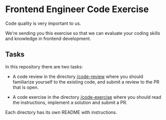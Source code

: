 # Frontend Engineer Code Exercise

Code quality is very important to us.

We're sending you this exercise so that we can evaluate your coding skills and
knowledge in frontend development.

## Tasks

In this repository there are two tasks:

- A code review in the directory [/code-review](/code-review) where you
should familiarize yourself to the existing code, and submit a review to the PR
that is open.

- A code exercise in the directory [/code-exercise](/code-exercise) where you
should read the instructions, implement a solution and submit a PR.

Each directory has its own README with instructions.
